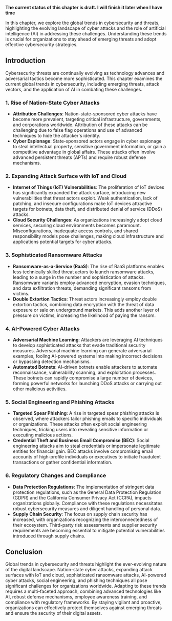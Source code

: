 **The current status of this chapter is draft. I will finish it later when I have time**

In this chapter, we explore the global trends in cybersecurity and threats, highlighting the evolving landscape of cyber attacks and the role of artificial intelligence (AI) in addressing these challenges. Understanding these trends is crucial for organizations to stay ahead of emerging threats and adopt effective cybersecurity strategies.

Introduction
------------

Cybersecurity threats are continually evolving as technology advances and adversarial tactics become more sophisticated. This chapter examines the current global trends in cybersecurity, including emerging threats, attack vectors, and the application of AI in combating these challenges.

### 1. Rise of Nation-State Cyber Attacks

* **Attribution Challenges**: Nation-state-sponsored cyber attacks have become more prevalent, targeting critical infrastructure, governments, and corporations worldwide. Attribution of these attacks can be challenging due to false flag operations and use of advanced techniques to hide the attacker's identity.
* **Cyber Espionage**: State-sponsored actors engage in cyber espionage to steal intellectual property, sensitive government information, or gain a competitive advantage in global affairs. These attacks often involve advanced persistent threats (APTs) and require robust defense mechanisms.

### 2. Expanding Attack Surface with IoT and Cloud

* **Internet of Things (IoT) Vulnerabilities**: The proliferation of IoT devices has significantly expanded the attack surface, introducing new vulnerabilities that threat actors exploit. Weak authentication, lack of patching, and insecure configurations make IoT devices attractive targets for botnets, data theft, and distributed denial of service (DDoS) attacks.
* **Cloud Security Challenges**: As organizations increasingly adopt cloud services, securing cloud environments becomes paramount. Misconfigurations, inadequate access controls, and shared responsibility models pose challenges, making cloud infrastructure and applications potential targets for cyber attacks.

### 3. Sophisticated Ransomware Attacks

* **Ransomware-as-a-Service (RaaS)**: The rise of RaaS platforms enables less technically skilled threat actors to launch ransomware attacks, leading to a surge in the number and sophistication of attacks. Ransomware variants employ advanced encryption, evasion techniques, and data exfiltration threats, demanding significant ransoms from victims.
* **Double Extortion Tactics**: Threat actors increasingly employ double extortion tactics, combining data encryption with the threat of data exposure or sale on underground markets. This adds another layer of pressure on victims, increasing the likelihood of paying the ransom.

### 4. AI-Powered Cyber Attacks

* **Adversarial Machine Learning**: Attackers are leveraging AI techniques to develop sophisticated attacks that evade traditional security measures. Adversarial machine learning can generate adversarial examples, fooling AI-powered systems into making incorrect decisions or bypassing detection mechanisms.
* **Automated Botnets**: AI-driven botnets enable attackers to automate reconnaissance, vulnerability scanning, and exploitation processes. These botnets can rapidly compromise a large number of devices, forming powerful networks for launching DDoS attacks or carrying out other malicious activities.

### 5. Social Engineering and Phishing Attacks

* **Targeted Spear Phishing**: A rise in targeted spear phishing attacks is observed, where attackers tailor phishing emails to specific individuals or organizations. These attacks often exploit social engineering techniques, tricking users into revealing sensitive information or executing malicious actions.
* **Credential Theft and Business Email Compromise (BEC)**: Social engineering attacks aim to steal credentials or impersonate legitimate entities for financial gain. BEC attacks involve compromising email accounts of high-profile individuals or executives to initiate fraudulent transactions or gather confidential information.

### 6. Regulatory Changes and Compliance

* **Data Protection Regulations**: The implementation of stringent data protection regulations, such as the General Data Protection Regulation (GDPR) and the California Consumer Privacy Act (CCPA), impacts organizations globally. Compliance with these regulations necessitates robust cybersecurity measures and diligent handling of personal data.
* **Supply Chain Security**: The focus on supply chain security has increased, with organizations recognizing the interconnectedness of their ecosystem. Third-party risk assessments and supplier security requirements are becoming essential to mitigate potential vulnerabilities introduced through supply chains.

Conclusion
----------

Global trends in cybersecurity and threats highlight the ever-evolving nature of the digital landscape. Nation-state cyber attacks, expanding attack surfaces with IoT and cloud, sophisticated ransomware attacks, AI-powered cyber attacks, social engineering, and phishing techniques all pose significant challenges for organizations worldwide. Adapting to these trends requires a multi-faceted approach, combining advanced technologies like AI, robust defense mechanisms, employee awareness training, and compliance with regulatory frameworks. By staying vigilant and proactive, organizations can effectively protect themselves against emerging threats and ensure the security of their digital assets.
